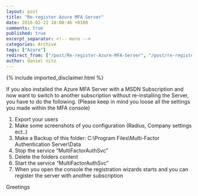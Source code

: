 ```yaml
---
layout: post
title: "Re-register Azure MFA Server"
date: 2016-02-22 18:00:46 +0100
comments: true
published: true
excerpt_separator: <!-- more -->
categories: Archive
tags: ["Azure"]
redirect_from: ["/post/Re-register-Azure-MFA-Server", "/post/re-register-azure-mfa-server"]
author: daniel nitz
---
```

<!-- more -->
{% include imported_disclaimer.html %}
<p>If you also installed the Azure MFA Server with a MSDN Subscription and now want to switch to another subscription without re-installing the Server, you have to do the following. (Please keep in mind you loose all the settings you made within the MFA console)</p> <ol> <li>Export your users</li> <li>Make some screenshots of you configuration (Radius, Company settings ect..)</li> <li>Make a Backup of this folder: C:\Program Files\Multi-Factor Authentication Server\Data</li> <li>Stop the service “MultiFactorAuthSvc”</li> <li>Delete the folders content</li> <li>Start the service “MultiFactorAuthSvc”</li> <li>When you open the console the registration wizards starts and you can register the server with another subscription</li></ol> <p>Greetings</p>
